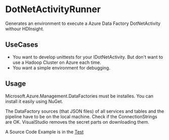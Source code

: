 # DotNetActivityRunner

Generates an environment to execute a Azure Data Factory DotNetActivity withour HDInsight.

## UseCases

- You want to develop unittests for your IDotNetActivity. But don't want to use a Hadoop Cluster on Azure each time.
- You want a simple environment for debugging.

## Usage

Microsoft.Azure.Management.DataFactories must be installes. You can install it easily using NuGet.

The DataFactory sources (that JSON files) of all services and tables and the pipeline have to be on the local machine. Check if the ConnectionStrings are OK. VisualStudio removes the secret parts on downloading them.

A Source Code Example is in the [Test](./DotNetActivityRunner.Test/WizardTest.cs)
